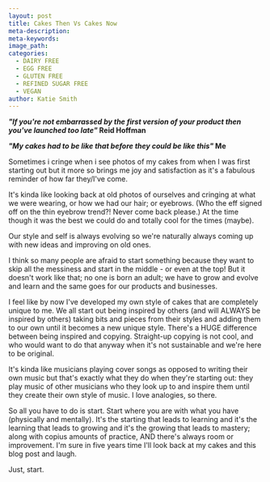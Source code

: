 ```yaml
---
layout: post
title: Cakes Then Vs Cakes Now
meta-description:
meta-keywords:
image_path:
categories:
  - DAIRY FREE
  - EGG FREE
  - GLUTEN FREE
  - REFINED SUGAR FREE
  - VEGAN
author: Katie Smith
---
```


***"If you're not embarrassed by the first version of your product then you've launched too late"* Reid Hoffman**

***"My cakes had to be like that before they could be like this"* Me**

Sometimes i cringe when i see photos of my cakes from when I was first starting out but it more so brings me joy and satisfaction as it's a fabulous reminder of how far they/I've come.

It's kinda like looking back at old photos of ourselves and cringing at what we were wearing, or how we had our hair; or eyebrows. (Who the eff signed off on the thin eyebrow trend?\! Never come back please.) At the time though it was the best we could do and totally cool for the times (maybe).

Our style and self is always evolving so we're naturally always coming up with new ideas and improving on old ones.

I think so many people are afraid to start something because they want to skip all the messiness and start in the middle - or even at the top\! But it doesn't work like that; no one is born an adult; we have to grow and evolve and learn and the same goes for our products and businesses.

I feel like by now I've developed my own style of cakes that are completely unique to me. We all start out being inspired by others (and will ALWAYS be inspired by others) taking bits and pieces from their styles and adding them to our own until it becomes a new unique style. There's a HUGE difference between being inspired and copying. Straight-up copying is not cool, and who would want to do that anyway when it's not sustainable and we're here to be original.

It's kinda like musicians playing cover songs as opposed to writing their own music but that's exactly what they do when they're starting out: they play music of other musicians who they look up to and inspire them until they create their own style of music. I love analogies, so there.

So all you have to do is start. Start where you are with what you have (physically and mentally). It's the starting that leads to learning and it's the learning that leads to growing and it's the growing that leads to mastery; along with copius amounts of practice, AND there's always room or improvement. I'm sure in five years time I'll look back at my cakes and this blog post and laugh.

Just, start.